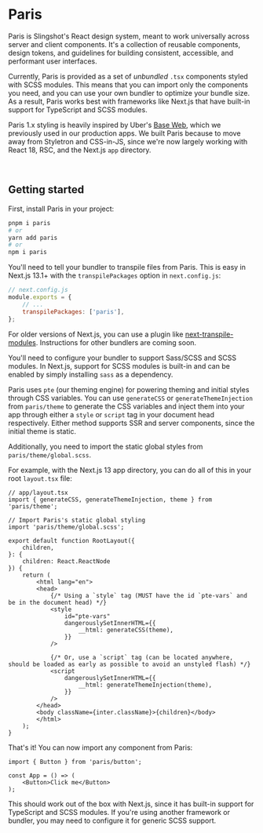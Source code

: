 # Paris

Paris is Slingshot's React design system, meant to work universally across server and client components. It's a collection of reusable components, design tokens, and guidelines for building consistent, accessible, and performant user interfaces.

Currently, Paris is provided as a set of *unbundled* `.tsx` components styled with SCSS modules. This means that you can import only the components you need, and you can use your own bundler to optimize your bundle size. As a result, Paris works best with frameworks like Next.js that have built-in support for TypeScript and SCSS modules.

Paris 1.x styling is heavily inspired by Uber's [Base Web](https://baseweb.design), which we previously used in our production apps. We built Paris because to move away from Styletron and CSS-in-JS, since we're now largely working with React 18, RSC, and the Next.js `app` directory.

<br />

## Getting started

First, install Paris in your project:

```bash
pnpm i paris
# or
yarn add paris
# or
npm i paris
```

You'll need to tell your bundler to transpile files from Paris. This is easy in Next.js 13.1+ with the `transpilePackages` option in `next.config.js`:

```js
// next.config.js
module.exports = {
    // ...
    transpilePackages: ['paris'],
};
```

For older versions of Next.js, you can use a plugin like [next-transpile-modules](https://www.npmjs.com/package/next-transpile-modules). Instructions for other bundlers are coming soon.

You'll need to configure your bundler to support Sass/SCSS and SCSS modules. In Next.js, support for SCSS modules is built-in and can be enabled by simply installing `sass` as a dependency.

Paris uses `pte` (our theming engine) for powering theming and initial styles through CSS variables. You can use `generateCSS` or `generateThemeInjection` from `paris/theme` to generate the CSS variables and inject them into your app through either a `style` or `script` tag in your document head respectively. Either method supports SSR and server components, since the initial theme is static.

Additionally, you need to import the static global styles from `paris/theme/global.scss`.

For example, with the Next.js 13 app directory, you can do all of this in your root `layout.tsx` file:

```tsx
// app/layout.tsx
import { generateCSS, generateThemeInjection, theme } from 'paris/theme';

// Import Paris's static global styling
import 'paris/theme/global.scss';

export default function RootLayout({
    children,
}: {
    children: React.ReactNode
}) {
    return (
        <html lang="en">
        <head>
            {/* Using a `style` tag (MUST have the id `pte-vars` and be in the document head) */}
            <style
                id="pte-vars"
                dangerouslySetInnerHTML={{
                    __html: generateCSS(theme),
                }}
            />

            {/* Or, use a `script` tag (can be located anywhere, should be loaded as early as possible to avoid an unstyled flash) */}
            <script
                dangerouslySetInnerHTML={{
                    __html: generateThemeInjection(theme),
                }}
            />
        </head>
        <body className={inter.className}>{children}</body>
        </html>
    );
}
```

That's it! You can now import any component from Paris:

```tsx
import { Button } from 'paris/button';

const App = () => (
    <Button>Click me</Button>
);
```

This should work out of the box with Next.js, since it has built-in support for TypeScript and SCSS modules. If you're using another framework or bundler, you may need to configure it for generic SCSS support.
